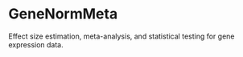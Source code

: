 # GeneNormMeta
Effect size estimation, meta-analysis, and statistical testing for gene expression data.
